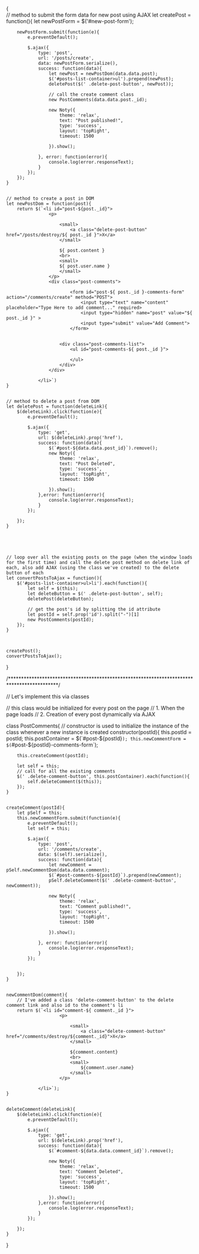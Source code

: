 {   
    // method to submit the form data for new post using AJAX
    let createPost = function(){
        let newPostForm = $('#new-post-form');

        newPostForm.submit(function(e){
            e.preventDefault();

            $.ajax({
                type: 'post',
                url: '/posts/create',
                data: newPostForm.serialize(),
                success: function(data){
                    let newPost = newPostDom(data.data.post);
                    $('#posts-list-container>ul').prepend(newPost);
                    deletePost($(' .delete-post-button', newPost));

                    // call the create comment class
                    new PostComments(data.data.post._id);

                    new Noty({
                        theme: 'relax',
                        text: "Post published!",
                        type: 'success',
                        layout: 'topRight',
                        timeout: 1500
                        
                    }).show();

                }, error: function(error){
                    console.log(error.responseText);
                }
            });
        });
    }


    // method to create a post in DOM
    let newPostDom = function(post){
        return $(`<li id="post-${post._id}">
                    <p>
                        
                        <small>
                            <a class="delete-post-button"  href="/posts/destroy/${ post._id }">X</a>
                        </small>
                       
                        ${ post.content }
                        <br>
                        <small>
                        ${ post.user.name }
                        </small>
                    </p>
                    <div class="post-comments">
                        
                            <form id="post-${ post._id }-comments-form" action="/comments/create" method="POST">
                                <input type="text" name="content" placeholder="Type Here to add comment..." required>
                                <input type="hidden" name="post" value="${ post._id }" >
                                <input type="submit" value="Add Comment">
                            </form>
               
                
                        <div class="post-comments-list">
                            <ul id="post-comments-${ post._id }">
                                
                            </ul>
                        </div>
                    </div>
                    
                </li>`)
    }


    // method to delete a post from DOM
    let deletePost = function(deleteLink){
        $(deleteLink).click(function(e){
            e.preventDefault();

            $.ajax({
                type: 'get',
                url: $(deleteLink).prop('href'),
                success: function(data){
                    $(`#post-${data.data.post_id}`).remove();
                    new Noty({
                        theme: 'relax',
                        text: "Post Deleted",
                        type: 'success',
                        layout: 'topRight',
                        timeout: 1500
                        
                    }).show();
                },error: function(error){
                    console.log(error.responseText);
                }
            });

        });
    }





    // loop over all the existing posts on the page (when the window loads for the first time) and call the delete post method on delete link of each, also add AJAX (using the class we've created) to the delete button of each
    let convertPostsToAjax = function(){
        $('#posts-list-container>ul>li').each(function(){
            let self = $(this);
            let deleteButton = $(' .delete-post-button', self);
            deletePost(deleteButton);

            // get the post's id by splitting the id attribute
            let postId = self.prop('id').split("-")[1]
            new PostComments(postId);
        });
    }



    createPost();
    convertPostsToAjax();
}

/*******************************************************************************************/

// Let's implement this via classes

// this class would be initialized for every post on the page
// 1. When the page loads
// 2. Creation of every post dynamically via AJAX

class PostComments{
    // constructor is used to initialize the instance of the class whenever a new instance is created
    constructor(postId){
        this.postId = postId;
        this.postContainer = $(`#post-${postId}`);
        this.newCommentForm = $(`#post-${postId}-comments-form`);

        this.createComment(postId);

        let self = this;
        // call for all the existing comments
        $(' .delete-comment-button', this.postContainer).each(function(){
            self.deleteComment($(this));
        });
    }


    createComment(postId){
        let pSelf = this;
        this.newCommentForm.submit(function(e){
            e.preventDefault();
            let self = this;

            $.ajax({
                type: 'post',
                url: '/comments/create',
                data: $(self).serialize(),
                success: function(data){
                    let newComment = pSelf.newCommentDom(data.data.comment);
                    $(`#post-comments-${postId}`).prepend(newComment);
                    pSelf.deleteComment($(' .delete-comment-button', newComment));

                    new Noty({
                        theme: 'relax',
                        text: "Comment published!",
                        type: 'success',
                        layout: 'topRight',
                        timeout: 1500
                        
                    }).show();

                }, error: function(error){
                    console.log(error.responseText);
                }
            });


        });
    }


    newCommentDom(comment){
        // I've added a class 'delete-comment-button' to the delete comment link and also id to the comment's li
        return $(`<li id="comment-${ comment._id }">
                        <p>
                            
                            <small>
                                <a class="delete-comment-button" href="/comments/destroy/${comment._id}">X</a>
                            </small>
                            
                            ${comment.content}
                            <br>
                            <small>
                                ${comment.user.name}
                            </small>
                        </p>    

                </li>`);
    }


    deleteComment(deleteLink){
        $(deleteLink).click(function(e){
            e.preventDefault();

            $.ajax({
                type: 'get',
                url: $(deleteLink).prop('href'),
                success: function(data){
                    $(`#comment-${data.data.comment_id}`).remove();

                    new Noty({
                        theme: 'relax',
                        text: "Comment Deleted",
                        type: 'success',
                        layout: 'topRight',
                        timeout: 1500
                        
                    }).show();
                },error: function(error){
                    console.log(error.responseText);
                }
            });

        });
    }
}